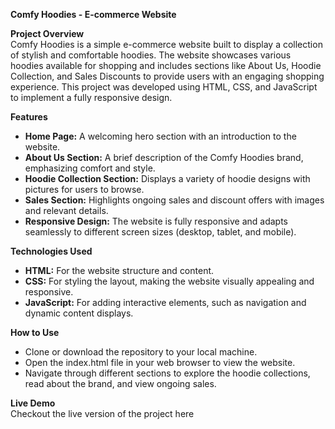 **Comfy Hoodies - E-commerce Website**   

**Project Overview**   
Comfy Hoodies is a simple e-commerce website built to display a collection of stylish and comfortable hoodies. The website showcases various hoodies available for shopping and includes sections like About Us, Hoodie Collection, and Sales Discounts to provide users with an engaging shopping experience. This project was developed using HTML, CSS, and JavaScript to implement a fully responsive design.

**Features**   
- **Home Page:** A welcoming hero section with an introduction to the website.   
- **About Us Section:** A brief description of the Comfy Hoodies brand, emphasizing comfort and style.      
- **Hoodie Collection Section:** Displays a variety of hoodie designs with pictures for users to browse.     
- **Sales Section:** Highlights ongoing sales and discount offers with images and relevant details.    
- **Responsive Design:** The website is fully responsive and adapts seamlessly to different screen sizes (desktop, tablet, and mobile).
  
**Technologies Used**    
- **HTML:** For the website structure and content.     
- **CSS:** For styling the layout, making the website visually appealing and responsive.     
- **JavaScript:** For adding interactive elements, such as navigation and dynamic content displays.     
  
**How to Use**
- Clone or download the repository to your local machine.     
- Open the index.html file in your web browser to view the website.      
- Navigate through different sections to explore the hoodie collections, read about the brand, and view ongoing sales.

**Live Demo**     
Checkout the live version of the project here  
